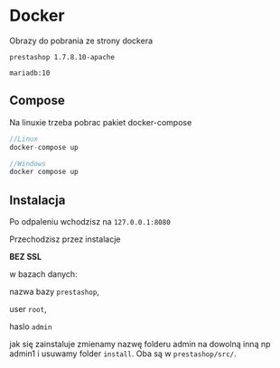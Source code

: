 # Docker
Obrazy do pobrania ze strony dockera

`prestashop 1.7.8.10-apache`

`mariadb:10`

## Compose
Na linuxie trzeba pobrac pakiet docker-compose

```c++
//Linux
docker-compose up

//Windows
docker compose up  
```
## Instalacja
Po odpaleniu wchodzisz na `127.0.0.1:8080`

Przechodzisz przez instalacje

**BEZ SSL**

w bazach danych:

nazwa bazy `prestashop`,

user `root`,

haslo `admin`

jak się zainstaluje zmienamy nazwę folderu admin na dowolną inną np admin1 i usuwamy folder `install`. Oba są w `prestashop/src/`.